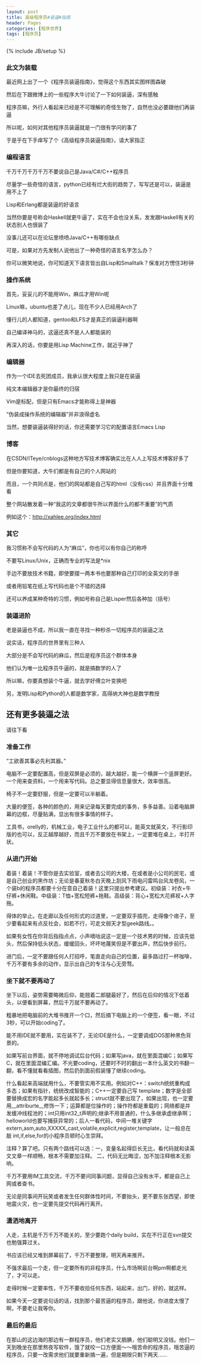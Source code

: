 ```yaml
---
layout: post
title: 高级程序员#装逼#指南
header: Pages
categories: [程序世界]
tags: [程序员]
---
```

{% include JB/setup %}

### 此文为装载

最近网上出了一个《程序员装逼指南》，觉得这个东西其实图样图森破

然后在下跟微博上的一些程序大牛讨论了一下如何装逼，深有感触

程序员嘛，外行人看起来已经是不可理解的奇怪生物了，自然也没必要跟他们再装逼

所以呢，如何对其他程序员装逼就是一门很有学问的事了

于是乎在下手痒写了个《高级程序员装逼指南》，请大家指正

### 编程语言

千万千万千万千万不要说自己是Java/C#/C++程序员

尽量学一些奇怪的语言，python已经有烂大街的趋势了，写写还是可以，装逼是用不上了

Lisp和Erlang都是装逼的好语言

当然你要是号称会Haskell就更牛逼了，实在不会也没关系，发发跟Haskell有关的状态别人也很装了

没事儿还可以在论坛里喷喷Java/C++有哪些缺点

可是，如果对方先发制人说他出了一种奇怪的语言名字怎么办？

你可以微笑地说，你可知道天下语言皆出自Lisp和Smalltalk？保准对方愣住3秒钟

### 操作系统

首先，妥妥儿的不能用Win，麻瓜才用Win呢

Linux嘛，ubuntu也差了点儿，现在不少人已经用Arch了

懂行儿的人都知道，gentoo和LFS才是真正的装逼利器啊

自己编译神马的，这逼还真不是人人都能装的

再深入的话，你要是用Lisp Machine工作，就近乎神了

### 编辑器

作为一个IDE去死团成员，我承认很大程度上我只是在装逼

纯文本编辑器才是你最终的归宿

Vim是标配，但是只有Emacs才能称得上是神器

“伪装成操作系统的编辑器”并非浪得虚名

当然，想要装逼装得好的话，你还需要学习它的配置语言Emacs Lisp

### 博客

在CSDN/ITeye/cnblogs这种地方写技术博客确实比在人人上写技术博客好多了

但是你要知道，大牛们都是有自己的个人网站的

而且，一个共同点是，他们的网站都是自己写的html（没有css）并且界面十分难看

整个网站散发着一种“我这的文章都很牛所以界面什么的都不重要”的气质

例如这个：http://xahlee.org/index.html

### 其它

我习惯称不会写代码的人为“麻瓜”，你也可以有你自己的称呼

不要写Linux/Unix，正确而专业的写法是*nix

手边不要放技术书籍，即使要摆一两本书也要那种自己打印的全英文的手册

或者用铅笔在纸上写代码也是个不错的选择

还可以养成某种奇特的习惯，例如号称自己是Lisper然后各种加（括号）

### 装逼进阶

老是装逼也不成，所以我一直在寻找一种秒杀一切程序员的装逼之法

说实话，程序员的世界里有三种人

大部分是不会写代码的麻瓜，然后是程序员这个群体本身

他们认为唯一比程序员牛逼的，就是搞数学的人了

所以嘛，你要真想装个牛逼，就去学好傅立叶变换吧

另，发明Lisp和Python的人都是数学家，高得纳大神也是数学教授

## 还有更多装逼之法

 请往下看

### 准备工作

“工欲善其事必先利其器。”

电脑不一定要配置高，但是双屏是必须的，越大越好，能一个横屏一个竖屏更好。一个用来查资料，一个用来写代码。总之要显得信息量很大，效率很高。

椅子不一定要舒服，但是一定要可以半躺着。

大量的便签，各种的颜色的，用来记录每天要完成的事务，多多益善。沿着电脑屏幕的边框，尽量贴满，显出有很多事情的样子。

工具书，orelly的，机械工业，电子工业什么的都可以，能英文就英文，不行影印版的也可以，反正越厚越好，而且千万不要放在书架上，一定要堆在桌上，半打开状。

### 从进门开始

着装！着装！不管你是去实验室，或者去公司的大楼，在或者是小公司的民宅，或是自己创业的黑作坊；无论是春夏秋冬白天晚上刮风下雨电闪雷鸣台风龙卷风，一个装b的程序员都要十分在意自己着装！这里只提出参考建议。初级装：衬衣+牛仔裤+休闲鞋。中级装：T恤+宽松短裤+拖鞋。高级装：背心+宽松大花裤衩+人字拖。

得体的举止。在走廊以及任何形式的过道里，一定要双手插兜，走得像个痞子，至少要看起来有点反社会，如若不行，可走文弱天才型geek路线。。

如果有女性在你背后指指点点，小声嘀咕说这一定是一个技术男的时候，应该先低头，然后保持低头状态，缓缓回头，坏坏地蔑笑但是不要出声，然后快步前行。

进门后，一定不要跟任何人打招呼，笔直走向自己的位置，最多路过打一杯咖啡，千万不要有多余的动作，显示出自己的专注与心无旁骛。

### 坐下就不要再动了

坐下以后，姿势需要略微后仰，能翘着二郎腿最好了，然后在后仰的情况下低着头，以便看到屏幕，然后千万就不要再动了。

粗暴地把电脑前的大堆书推开一个口，然后摘下电脑上的一个便签，看一眼，不过3秒，可以开始coding了。

能不用IDE就不要用，实在装不了，无论IDE是什么，一定要调成DOS那种黑色背景的。

如果写前台界面，就不停地调试后台代码；如果写java，就在里面混编C；如果写C，就在里面混编汇编。不光要coding，还要时不时的翻出一本什么英文的书翻一翻，看不懂就看看插图，然后扔到面前假装懂了继续coding。

什么看起来高端就用什么，不要管实用不实用。例如对C++：switch统统重构成多态；如果有指针，统统改成智能的；C++一定要自己写 template；数字是全部要替换成宏的名字能起多长就起多长；struct就不要出现了，如果出现，也一定要用__attriburte__修饰一下；运算都是位操作的；操作符都是重载的；网络都是并发缓冲线程池的；int只用int32_t声明的;继承不用普通的，什么多继承虚继承啊；helloworld也要写捕获异常的；后人一看代码，中间一堆关键字 extern,asm,auto,XXXXX_cast,volatile,explicit,register,template，让一般总在敲 int,if,else,for的小程序员顿时心生崇拜。

注释？算了吧。只有两个路线可以选：一，变量名起得巨长无比，看代码就和读英文文章一样顺畅，根本不需要加注释。 二，代码无比晦涩，加不加注释根本无影响。

千万不要用IM工具交流，千万不要问同事问题，显得自己没有水平，都是自己上网或者查书。

无论是同事间开玩笑或者发生任何群体性时间，不要抬头，更不要东张西望，即使地震火灾，也一定要先提交代码再行离开。

### 潇洒地离开

人走，主机是千万千万不能关的，至少要跑个daily build，实在不行正在svn提交也勉强算过关。

书应该已经又堆到屏幕前了，千万不要整理，明天再来推开。

不强求最后一个走，但一定要所有的非程序员，什么市场啊前台啊pm啊都走光了，才可以走。

走得时候一定要率性，千万不要收拾任何东西，站起来，出门，好的，就这样。

如果今天一定要说句话的话，找到那个最苦逼的程序员，跟他说，你进度太慢了啊，不要老让我等你。

### 最后的最后

在那山的这边海的那边有一群程序员，他们老实又胹腆，他们聪明又没钱。他们一天到晚坐在那里熬夜写软件，饿了就咬一口方便面～～哦苦命的程序员，哦苦逼的程序员，只要一改需求他们就要重新搞一遍，但是期限只剩下两天……